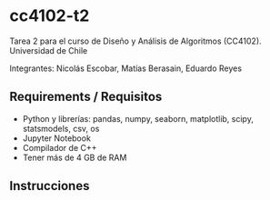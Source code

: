 # cc4102-t2

Tarea 2 para el curso de Diseño y Análisis de Algoritmos (CC4102). Universidad de Chile

Integrantes: Nicolás Escobar, Matías Berasain, Eduardo Reyes



## Requirements / Requisitos

- Python y librerías: pandas, numpy, seaborn, matplotlib, scipy, statsmodels, csv, os
- Jupyter Notebook
- Compilador de C++
- Tener más de 4 GB de RAM

## Instrucciones

